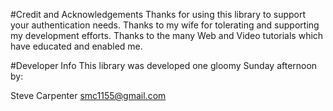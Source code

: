 #Credit and Acknowledgements
Thanks for using this library to support your authentication needs.
Thanks to my wife for tolerating and supporting my development efforts.
Thanks to the many Web and Video tutorials which have educated and enabled me.


#Developer Info
This library was developed one gloomy Sunday afternoon by:

Steve Carpenter
smc1155@gmail.com
